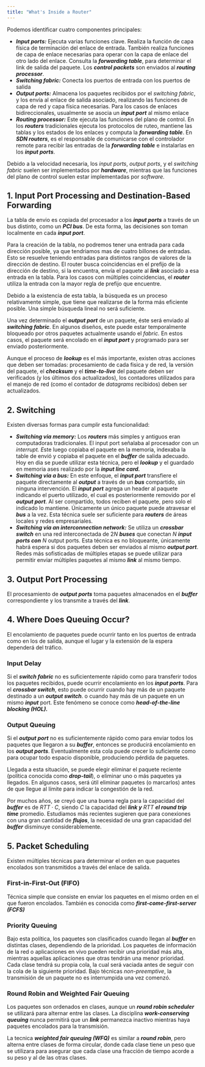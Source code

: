```yaml
---
title: "What's Inside a Router"
---
```


Podemos identificar cuatro componentes principales:

- ***Input ports:*** Ejecuta varias funciones clave. Realiza la función de capa física de terminación del enlace de entrada. También realiza funciones de capa de enlace necesarias para operar con la capa de enlace del otro lado del enlace. Consulta la ***forwarding table***, para determinar el link de salida del paquete. Los ***control packets*** son enviados al ***routing processor***.
- ***Switching fabric:*** Conecta los puertos de entrada con los puertos de salida
- ***Output ports:*** Almacena los paquetes recibidos por el *switching fabric*, y los envía al enlace de salida asociado, realizando las funciones de capa de red y capa física necesarias. Para los casos de enlaces bidireccionales, usualmente se asocia un ***input port*** al mismo enlace
- ***Routing processor:*** Este ejecuta las funciones del plano de control. En los ***routers*** tradicionales ejecuta los protocolos de ruteo, mantiene las tablas y los estados de los enlaces y computa la ***forwarding table***. En ***SDN routers***, es el responsable de comunicarse con el controlador remote para recibir las entradas de la ***forwarding table*** e instalarlas en los ***input ports***.

Debido a la velocidad necesaria, los *input ports*, *output ports*, y el *switching fabric* suelen ser implementados por ***hardware***, mientras que las funciones del plano de control suelen estar implementadas por *software.*

## 1. Input Port Processing and Destination-Based Forwarding

La tabla de envio es copiada del procesador a los ***input ports*** a través de un bus distinto, como un ***PCI bus***. De esta forma, las decisiones son toman localmente en cada ***input port***.

Para la creación de la tabla, no podremos tener una entrada para cada dirección posible, ya que tendriamos mas de cuatro billones de entradas. Esto se resuelve teniendo entradas para distintos rangos de valores de la dirección de destino. El router busca coincidencias en el prefijo de la dirección de destino, si la encuentra, envía el paquete al ***link*** asociado a esa entrada en la tabla. Para los casos con múltiples coincidencias, el ***router*** utiliza la entrada con la mayor regla de prefijo que encuentre.

Debido a la existencia de esta tabla, la búsqueda es un proceso relativamente simple, que tiene que realizarse de la forma más eficiente posible. Una simple búsqueda lineal no será suficiente.

Una vez determinado el ***output port*** de un paquete, éste será enviado al ***switching fabric***. En algunos diseños, este puede estar temporalmente bloqueado por otros paquetes actualmente usando el *fabric.* En estos casos, el paquete será encolado en el ***input port*** y programado para ser enviado posteriormente.

Aunque el proceso de ***lookup*** es el más importante, existen otras acciones que deben ser tomadas: procesamiento de cada fisica y de red, la versión del paquete, el ***checksum*** y el ***time-to-live*** del paquete deben ser verificados (y los últimos dos actualizados), los contadores utilizados para el manejo de red (como el contador de *datagrams* recibidos) deben ser actualizados.

## 2. Switching

Existen diversas formas para cumplir esta funcionalidad:

- ***Switching via memory:*** Los ***routers*** más simples y antiguos eran computadoras tradicionales. El input port señalaba al procesador con un *interrupt. E*ste luego copiaba el paquete en la memoria, indexaba la table de envió y copiaba el paquete en el ***buffer*** de salida adecuado. Hoy en dia se puede utilizar esta técnica, pero el ***lookup*** y el guardado en memoria ases realizado por la ***input line card.***
- ***Switching via a bus:*** En este enfoque, el ***input port*** transfiere el paquete directamente al ***output*** a través de un ***bus*** compartido, sin ninguna intervención. El ***input port*** agrega un header al paquete indicando el puerto utilizado, el cual es posteriormente removido por el ***output port***. Al ser compartido, todos reciben el paquete, pero solo el indicado lo mantiene. Únicamente un único paquete puede atravesar el ***bus*** a la vez. Esta técnica suele ser suficiente para ***routers*** de áreas locales y redes empresariales.
- ***Switching via an interconnection network:*** Se utiliza un ***crossbar switch*** en una red interconectada de $2N$ ***buses*** que conectan $N$ ***input ports con*** $N$ output ports. Esta técnica es no bloqueante, únicamente habrá espera si dos paquetes deben ser enviados al mismo ***output port***. Redes más sofisticadas de múltiples etapas se puede utilizar para permitir enviar múltiples paquetes al mismo ***link*** al mismo tiempo.

## 3. Output Port Processing

El procesamiento de ***output ports*** toma paquetes almacenados en el ***buffer*** correspondiente y los transmite a través del ***link***.

## 4. Where Does Queuing Occur?

El encolamiento de paquetes puede ocurrir tanto en los puertos de entrada como en los de salida, aunque el lugar y la extensión de la espera dependerá del tráfico.

### Input Delay

Si el ***switch fabric*** no es suficientemente rápido como para transferir todos los paquetes recibidos, puede ocurrir encolamiento en los ***input ports***. Para el ***crossbar switch***, esto puede ocurrir cuando hay más de un paquete destinado a un ***output switch***. o cuando hay más de un paquete en un mismo ***input*** port. Este fenómeno se conoce como ***head-of-the-line blocking (HOL).***

### Output Queuing

Si el ***output port*** no es suficientemente rápido como para enviar todos los paquetes que llegaron a su ***buffer***, entonces se producirá encolamiento en los ***output ports***. Eventualmente esta cola puede crecer lo suficiente como para ocupar todo espacio disponible, produciendo pérdida de paquetes.

Llegada a esta situación, se puede elegir eliminar el paquete reciente (política conocida como ***drop-tail***), o eliminar uno o más paquetes ya llegados. En algunos casos, será útil eliminar paquetes (o marcarlos) antes de que llegue al límite para indicar la congestión de la red.

Por muchos años, se creyó que una buena regla para la capacidad del ***buffer*** es de $RTT\cdot C$, siendo $C$ la capacidad del ***link y*** $RTT$ ***el round trip time*** promedio. Estudiamos más recientes sugieren que para conexiones con una gran cantidad de ***flujos***, la necesidad de una gran capacidad del ***buffer*** disminuye considerablemente.

## 5. Packet Scheduling

Existen múltiples técnicas para determinar el orden en que paquetes encolados son transmitidos a través del enlace de salida.

### First-in-First-Out (FIFO)

Técnica simple que consiste en enviar los paquetes en el mismo orden en el que fueron encolados. También es conocida como ***first-come-first-server (FCFS)***

### Priority Queuing

Bajo esta política, los paquetes son clasificados cuando llegan al ***buffer*** en distintas clases, dependiendo de la prioridad. Los paquetes de información de la red o aplicaciones en vivo pueden recibir una prioridad más alta, mientras aquellas aplicaciones que otras tendrán una menor prioridad. Cada clase tendrá su propia cola, la cual será vaciada antes de seguir con la cola de la siguiente prioridad. Bajo técnicas *non-preemptive*, la transmisión de un paquete no es interrumpida una vez comenzó.

### Round Robin and Weighted Fair Queuing

Los paquetes son ordenados en clases, aunque un ***round robin scheduler*** se utilizará para alternar entre las clases. La disciplina ***work-conserving queuing*** nunca permitirá que un ***link*** permanezca inactivo mientras haya paquetes encolados para la transmisión.

La tecnica ***weighted fair queuing (WFQ)*** es similar a ***round robin***, pero alterna entre clases de forma circular, donde cada clase tiene un peso que se utilizara para asegurar que cada clase una fracción de tiempo acorde a su peso y al de las otras clases.
